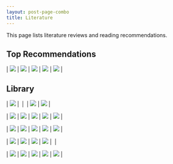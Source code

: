 ```yaml
---
layout: post-page-combo
title: Literature
---
```


This page lists literature reviews and reading recommendations.

## **Top Recommendations**

| ![](assets/images/literature/To-Kill-A-Mockingbird.jpeg) | ![](assets/images/literature/grit.jpeg) | ![](assets/images/literature/being-mortal.jpeg) | ![](assets/images/literature/too-big-too-fail.jpeg) | ![](assets/images/literature/empire-of-pain.jpeg) |

## **Library**

| ![](assets/images/literature/1984.jpeg) | ![]() | ![]() | ![](assets/images/literature/billion-dollar-whale.jpeg) | ![](assets/images/literature/blink.jpeg) |

| ![](assets/images/literature/great-gatsby.jpeg) | ![](assets/images/literature/handmaids-tale.jpeg) | ![](assets/images/literature/humour-seriously.jpeg) | ![](assets/images/literature/invisible-women.jpeg) | ![](assets/images/literature/jane-eyre.jpeg) |

| ![](assets/images/literature/lolita.jpeg) | ![](assets/images/literature/man-alone.jpeg) | ![](assets/images/literature/no-filter.jpeg) | ![](assets/images/literature/outliers.jpeg) | ![](assets/images/literature/principles.jpeg) |

| ![](assets/images/literature/psychopolitics.jpeg) | ![](assets/images/literature/ride-of-a-lifetime.jpeg) | ![](assets/images/literature/the-god-boy.jpeg) | ![](assets/images/literature/this-is-how-they-tell-me-the-world-ends.jpeg) | ![]() |

| ![](assets/images/literature/when-breath-becomes-air.jpeg) | ![](assets/images/literature/woke-inc.jpeg) | ![](assets/images/literature/what-happened-to-you.jpeg) | ![](assets/images/literature/better.jpeg) | ![](assets/images/literature/complications.jpeg) |
